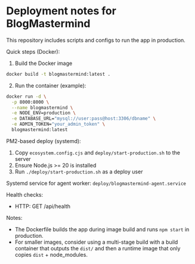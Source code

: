# Deployment notes for BlogMastermind

This repository includes scripts and configs to run the app in production.

Quick steps (Docker):

1. Build the Docker image

```sh
docker build -t blogmastermind:latest .
```

2. Run the container (example):

```sh
docker run -d \
  -p 8000:8000 \
  --name blogmastermind \
  -e NODE_ENV=production \
  -e DATABASE_URL="mysql://user:pass@host:3306/dbname" \
  -e ADMIN_TOKEN="your_admin_token" \
  blogmastermind:latest
```

PM2-based deploy (systemd):

1. Copy `ecosystem.config.cjs` and `deploy/start-production.sh` to the server
2. Ensure Node.js >= 20 is installed
3. Run `./deploy/start-production.sh` as a deploy user

Systemd service for agent worker: `deploy/blogmastermind-agent.service`

Health checks:
- HTTP: GET /api/health

Notes:
- The Dockerfile builds the app during image build and runs `npm start` in production.
- For smaller images, consider using a multi-stage build with a build container that outputs the `dist/` and then a runtime image that only copies `dist` + node_modules.
